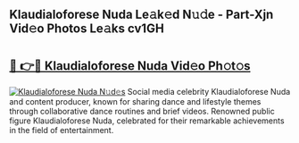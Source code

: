 ## Klaudialoforese Nuda Le𝚊k𝚎d N𝚞𝚍e - Part-Xjn Vid𝚎o Photos Le𝚊ks cv1GH

# <h2><a href="http://fbfxnpk.evod.top/?m=Klaudialoforese+Nuda">🔗 👉🔴 Klaudialoforese Nuda Vid𝚎o Ph𝚘t𝚘s</a></h2>

[![Klaudialoforese Nuda N𝚞d𝚎s](https://i.imgur.com/8V9OHl7.gif)](http://fbfxnpk.evod.top/?m=Klaudialoforese+Nuda)
Social media celebrity Klaudialoforese Nuda and content producer, known for sharing dance and lifestyle themes through collaborative dance routines and brief videos. Renowned public figure Klaudialoforese Nuda, celebrated for their remarkable achievements in the field of entertainment. 
